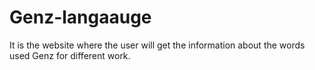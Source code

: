 # Genz-langaauge
It is the website where the user will get the information about the words used Genz for different work.
